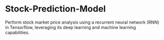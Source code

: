 # Stock-Prediction-Model
Perform stock market price analysis using a recurrent neural network (RNN) in Tensorflow, leveraging its deep learning and machine learning capabilities.
